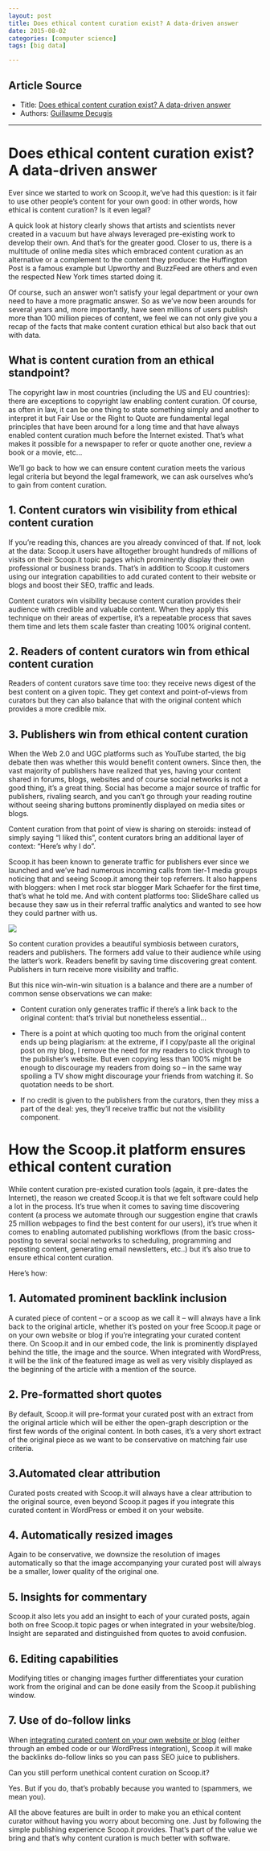 ```yaml
---
layout: post
title: Does ethical content curation exist? A data-driven answer
date: 2015-08-02
categories: [computer science]
tags: [big data]

---
```


## Article Source
* Title: [Does ethical content curation exist? A data-driven answer](http://blog.scoop.it/2015/07/30/does-ethical-content-curation-exist-a-data-driven-answer/?__scoop_post=e228da10-3769-11e5-dc21-842b2b775358&__scoop_topic=2632592#__scoop_post=e228da10-3769-11e5-dc21-842b2b775358&__scoop_topic=2632592)
* Authors: [Guillaume Decugis](http://blog.scoop.it/author/guillaume/)

---


# Does ethical content curation exist? A data-driven answer


Ever since we started to work on Scoop.it, we’ve had this question: is it fair to use other people’s content for your own good: in other words, how ethical is content curation? Is it even legal?

A quick look at history clearly shows that artists and scientists never created in a vacuum but have always leveraged pre-existing work to develop their own. And that’s for the greater good. Closer to us, there is a multitude of online media sites which embraced content curation as an alternative or a complement to the content they produce: the Huffington Post is a famous example but Upworthy and BuzzFeed are others and even the respected New York times started doing it.

Of course, such an answer won’t satisfy your legal department or your own need to have a more pragmatic answer. So as we’ve now been arounds for several years and, more importantly, have seen millions of users publish more than 100 million pieces of content, we feel we can not only give you a recap of the facts that make content curation ethical but also back that out with data.

## What is content curation from an ethical standpoint?

The copyright law in most countries (including the US and EU countries): there are exceptions to copyright law enabling content curation. Of course, as often in law, it can be one thing to state something simply and another to interpret it but Fair Use or the Right to Quote are fundamental legal principles that have been around for a long time and that have always enabled content curation much before the Internet existed. That’s what makes it possible for a newspaper to refer or quote another one, review a book or a movie, etc…

We’ll go back to how we can ensure content curation meets the various legal criteria but beyond the legal framework, we can ask ourselves who’s to gain from content curation.

## 1. Content curators win visibility from ethical content curation

If you’re reading this, chances are you already convinced of that. If not, look at the data: Scoop.it users have alltogether brought hundreds of millions of visits on their Scoop.it topic pages which prominently display their own professional or business brands. That’s in addition to Scoop.it customers using our integration capabilities to add curated content to their website or blogs and boost their SEO, traffic and leads.

Content curators win visibility because content curation provides their audience with credible and valuable content. When they apply this technique on their areas of expertise, it’s a repeatable process that saves them time and lets them scale faster than creating 100% original content.

## 2. Readers of content curators win from ethical content curation

Readers of content curators save time too: they receive news digest of the best content on a given topic. They get context and point-of-views from curators but they can also balance that with the original content which provides a more credible mix.

## 3. Publishers win from ethical content curation

When the Web 2.0 and UGC platforms such as YouTube started, the big debate then was whether this would benefit content owners. Since then, the vast majority of publishers have realized that yes, having your content shared in forums, blogs, websites and of course social networks is not a good thing, it’s a great thing. Social has become a major source of traffic for publishers, rivaling search, and you can’t go through your reading routine without seeing sharing buttons prominently displayed on media sites or blogs.

Content curation from that point of view is sharing on steroids: instead of simply saying “I liked this”, content curators bring an additional layer of context: “Here’s why I do”.

Scoop.it has been known to generate traffic for publishers ever since we launched and we’ve had numerous incoming calls from tier-1 media groups noticing that and seeing Scoop.it among their top referrers. It also happens with bloggers: when I met rock star blogger Mark Schaefer for the first time, that’s what he told me. And with content platforms too: SlideShare called us because they saw us in their referral traffic analytics and wanted to see how they could partner with us.

![](http://sungsoo.github.com/images/pasted_image_0.png)

So content curation provides a beautiful symbiosis between curators, readers and publishers. The formers add value to their audience while using the latter’s work. Readers benefit by saving time discovering great content. Publishers in turn receive more visibility and traffic.

But this nice win-win-win situation is a balance and there are a number of common sense observations we can make:

* Content curation only generates traffic if there’s a link back to the original content: that’s trivial but nonetheless essential…

* There is a point at which quoting too much from the original content ends up being plagiarism: at the extreme, if I copy/paste all the original post on my blog, I remove the need for my readers to click through to the publisher’s website. But even copying less than 100% might be enough to discourage my readers from doing so – in the same way spoiling a TV show might discourage your friends from watching it. So quotation needs to be short.

* If no credit is given to the publishers from the curators, then they miss a part of the deal: yes, they’ll receive traffic but not the visibility component.

# How the Scoop.it platform ensures ethical content curation

While content curation pre-existed curation tools (again, it pre-dates the Internet), the reason we created Scoop.it is that we felt software could help a lot in the process. It’s true when it comes to saving time discovering content (a process we automate through our suggestion engine that crawls 25 million webpages to find the best content for our users), it’s true when it comes to enabling automated publishing workflows (from the basic cross-posting to several social networks to scheduling, programming and reposting content, generating email newsletters, etc..) but it’s also true to ensure ethical content curation.

Here’s how:

## 1. Automated prominent backlink inclusion

A curated piece of content – or a scoop as we call it – will always have a link back to the original article, whether it’s posted on your free Scoop.it page or on your own website or blog if you’re integrating your curated content there. On Scoop.it and in our embed code, the link is prominently displayed behind the title, the image and the source. When integrated with WordPress, it will be the link of the featured image as well as very visibly displayed as the beginning of the article with a mention of the source.

## 2. Pre-formatted short quotes

By default, Scoop.it will pre-format your curated post with an extract from the original article which will be either the open-graph description or the first few words of the original content. In both cases, it’s a very short extract of the original piece as we want to be conservative on matching fair use criteria.

## 3.Automated clear attribution

Curated posts created with Scoop.it will always have a clear attribution to the original source, even beyond Scoop.it pages if you integrate this curated content in WordPress or embed it on your website.

## 4. Automatically resized images

Again to be conservative, we downsize the resolution of images automatically so that the image accompanying your curated post will always be a smaller, lower quality of the original one.

## 5. Insights for commentary

Scoop.it also lets you add an insight to each of your curated posts, again both on free Scoop.it topic pages or when integrated in your website/blog. Insight are separated and distinguished from quotes to avoid confusion.

## 6. Editing capabilities

Modifying titles or changing images further differentiates your curation work from the original and can be done easily from the Scoop.it publishing window.

## 7. Use of do-follow links

When [integrating curated content on your own website or blog](http://feedback.scoop.it/knowledgebase/articles/396619-what-are-the-various-ways-to-integrate-my-scoop-it) (either through an embed code or our WordPress integration), Scoop.it will make the backlinks do-follow links so you can pass SEO juice to publishers.

Can you still perform unethical content curation on Scoop.it?

Yes. But if you do, that’s probably because you wanted to (spammers, we mean you).

All the above features are built in order to make you an ethical content curator without having you worry about becoming one. Just by following the simple publishing experience Scoop.it provides. That’s part of the value we bring and that’s why content curation is much better with software.

